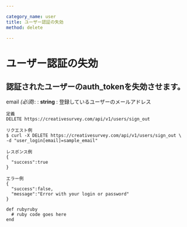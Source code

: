 ```yaml
---

category_name: user
title: ユーザー認証の失効
method: delete

---
```


# ユーザー認証の失効

## 認証されたユーザーのauth_tokenを失効させます。

email _(必須)_:
: __string__ 
: 登録しているユーザーのメールアドレス

~~~
定義
DELETE https://creativesurvey.com/api/v1/users/sign_out

リクエスト例
$ curl -X DELETE https://creativesurvey.com/api/v1/users/sign_out \
-d "user_login[email]=sample_email"

レスポンス例
{
  "success":true
}

エラー例
{
  "success":false,
  "message":"Error with your login or password"
}
~~~


~~~
def rubyruby
  # ruby code goes here
end
~~~
